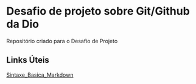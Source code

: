 # Desafio de projeto sobre Git/Github da Dio
Repositório criado para o Desafio de Projeto

## Links Úteis
[Sintaxe_Basica_Markdown](https://www.markdownguide.org/basic-syntax/)

